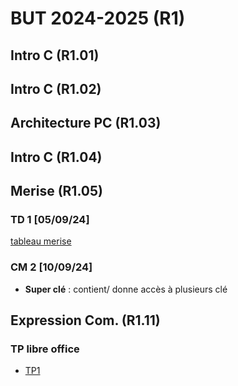 
# BUT 2024-2025 (R1)

## Intro C (R1.01)

## Intro C (R1.02)

## Architecture PC (R1.03)

## Intro C (R1.04)

## Merise (R1.05)

### TD 1 [05/09/24]

[tableau merise](./merise/merise.ods)


### CM 2 [10/09/24]

 - **Super clé** : contient/ donne accès à plusieurs clé


## Expression Com. (R1.11)
 
### TP libre office

- [TP1](./R1.11/TP1.odt)

<!--stackedit_data:
eyJoaXN0b3J5IjpbLTE1MjY2MTY5MjEsMTgyNjE1NzcxMCwxNT
gzMjc3Nzg2LDE2MjI5MzMwMzYsLTE2NzI5MTEzNzQsMTcyMzU3
MTk4NCwtNzc1OTM2OTg0LC0zOTY1OTcwNTQsLTE0OTQ5NTAzOT
IsMzEyODk5ODg2LDEwMTY1NTU1OTldfQ==
-->